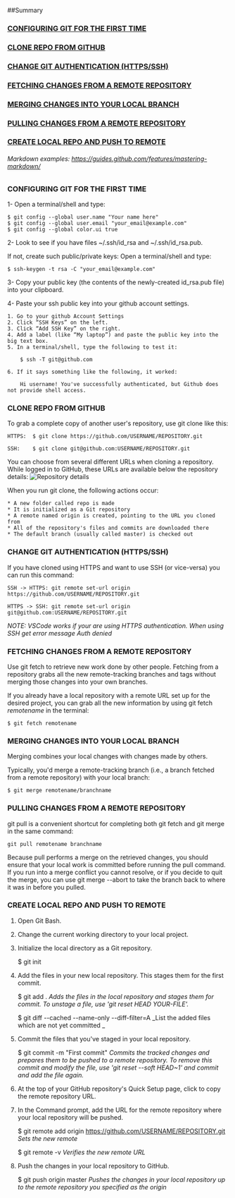 ##Summary
### [CONFIGURING GIT FOR THE FIRST TIME](https://github.com/rodolfo-marra/Terraform/blob/master/README.md#configuring-git-for-the-first-time)
### [CLONE REPO FROM GITHUB](https://github.com/rodolfo-marra/Terraform/blob/master/README.md#clone-repo-from-github)
### [CHANGE GIT AUTHENTICATION (HTTPS/SSH)](https://github.com/rodolfo-marra/Terraform/blob/master/README.md#change-git-authentication-httpsssh)
### [FETCHING CHANGES FROM A REMOTE REPOSITORY](https://github.com/rodolfo-marra/Terraform/blob/master/README.md#fetching-changes-from-a-remote-repository)
### [MERGING CHANGES INTO YOUR LOCAL BRANCH](https://github.com/rodolfo-marra/Terraform/blob/master/README.md#merging-changes-into-your-local-branch)
### [PULLING CHANGES FROM A REMOTE REPOSITORY](https://github.com/rodolfo-marra/Terraform/blob/master/README.md#pulling-changes-from-a-remote-repository)
### [CREATE LOCAL REPO AND PUSH TO REMOTE](https://github.com/rodolfo-marra/Terraform/blob/master/README.md#create-local-repo-and-push-to-remote)

###### Markdown examples: https://guides.github.com/features/mastering-markdown/

### CONFIGURING GIT FOR THE FIRST TIME

1- Open a terminal/shell and type:

    $ git config --global user.name "Your name here"
    $ git config --global user.email "your_email@example.com"
    $ git config --global color.ui true

2- Look to see if you have files ~/.ssh/id_rsa and ~/.ssh/id_rsa.pub.

If not, create such public/private keys: Open a terminal/shell and type:

    $ ssh-keygen -t rsa -C "your_email@example.com"

3- Copy your public key (the contents of the newly-created id_rsa.pub file) into your clipboard.

4- Paste your ssh public key into your github account settings.

    1. Go to your github Account Settings
    2. Click “SSH Keys” on the left.
    3. Click “Add SSH Key” on the right.
    4. Add a label (like “My laptop”) and paste the public key into the big text box.
    5. In a terminal/shell, type the following to test it:
    
        $ ssh -T git@github.com
        
    6. If it says something like the following, it worked:
    
        Hi username! You've successfully authenticated, but Github does not provide shell access.

### CLONE REPO FROM GITHUB

To grab a complete copy of another user's repository, use git clone like this:
    
    HTTPS:  $ git clone https://github.com/USERNAME/REPOSITORY.git

    SSH:    $ git clone git@github.com:USERNAME/REPOSITORY.git

You can choose from several different URLs when cloning a repository. While logged in to GitHub, these URLs are available below the repository details:
![Repository details](https://help.github.com/assets/images/help/repository/remotes-url.png)

When you run git clone, the following actions occur:

    * A new folder called repo is made
    * It is initialized as a Git repository
    * A remote named origin is created, pointing to the URL you cloned from
    * All of the repository's files and commits are downloaded there
    * The default branch (usually called master) is checked out

### CHANGE GIT AUTHENTICATION (HTTPS/SSH)

If you have cloned using HTTPS and want to use SSH (or vice-versa) you can run this command:

    SSH -> HTTPS: git remote set-url origin https://github.com/USERNAME/REPOSITORY.git

    HTTPS -> SSH: git remote set-url origin git@github.com:USERNAME/REPOSITORY.git

*NOTE: VSCode works if your are using HTTPS authentication. When using SSH get error message Auth denied*

### FETCHING CHANGES FROM A REMOTE REPOSITORY

Use git fetch to retrieve new work done by other people. Fetching from a repository grabs all the new remote-tracking branches and tags without merging those changes into your own branches.

If you already have a local repository with a remote URL set up for the desired project, you can grab all the new information by using git fetch *remotename* in the terminal:

    $ git fetch remotename

### MERGING CHANGES INTO YOUR LOCAL BRANCH

Merging combines your local changes with changes made by others.

Typically, you'd merge a remote-tracking branch (i.e., a branch fetched from a remote repository) with your local branch:

    $ git merge remotename/branchname

### PULLING CHANGES FROM A REMOTE REPOSITORY

git pull is a convenient shortcut for completing both git fetch and git merge in the same command:

    git pull remotename branchname

Because pull performs a merge on the retrieved changes, you should ensure that your local work is committed before running the pull command. If you run into a merge conflict you cannot resolve, or if you decide to quit the merge, you can use git merge --abort to take the branch back to where it was in before you pulled.

### CREATE LOCAL REPO AND PUSH TO REMOTE

1. Open Git Bash.
2. Change the current working directory to your local project.
3. Initialize the local directory as a Git repository.
    
    $ git init
    
4. Add the files in your new local repository. This stages them for the first commit.
    
    $ git add .
    _Adds the files in the local repository and stages them for commit. To unstage a file, use 'git reset HEAD YOUR-FILE'._
    
    $ git diff --cached --name-only --diff-filter=A
    _List the added files which are not yet committed _
    
5. Commit the files that you've staged in your local repository.
    
    $ git commit -m "First commit"
    _Commits the tracked changes and prepares them to be pushed to a remote repository. To remove this commit and modify the file, use 'git reset --soft HEAD~1' and commit and add the file again._
    
6. At the top of your GitHub repository's Quick Setup page, click to copy the remote repository URL.
7. In the Command prompt, add the URL for the remote repository where your local repository will be pushed.
    
    $ git remote add origin https://github.com/USERNAME/REPOSITORY.git
    _Sets the new remote_
    
    $ git remote -v
    _Verifies the new remote URL_
    
8. Push the changes in your local repository to GitHub.
    
    $ git push origin master
    _Pushes the changes in your local repository up to the remote repository you specified as the origin_
